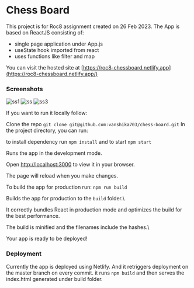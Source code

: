 # Chess Board

This project is for Roc8 assignment created on 26 Feb 2023.
The App is based on ReactJS consisting of:

- single page application under App.js
- useState hook imported from react
- uses functions like filter and map

You can visit the hosted site at [https://roc8-chessboard.netlify.app](https://roc8-chessboard.netlify.app/)

### Screenshots
![ss1](https://user-images.githubusercontent.com/50284087/221410057-fe8763e3-6613-4891-a265-9d38a8b02794.png)
![ss](https://user-images.githubusercontent.com/50284087/221410064-c97c6acb-dd7e-42df-a71d-732e378a90a2.png)
![ss3](https://user-images.githubusercontent.com/50284087/221410089-fd4a0d6c-98fe-4df9-8a67-2cfd50f04c64.png)


If you want to run it locally follow:

Clone the repo
`git clone git@github.com:vanshika703/chess-board.git`
In the project directory, you can run:

to install dependency run `npm install` and to start `npm start`

Runs the app in the development mode.

Open [http://localhost:3000](http://localhost:3000) to view it in your browser.

The page will reload when you make changes.

To build the app for production run: `npm run build`

Builds the app for production to the `build` folder.\

It correctly bundles React in production mode and optimizes the build for the best performance.

The build is minified and the filenames include the hashes.\

Your app is ready to be deployed!

### Deployment

Currently the app is deployed using Netlify. And it retriggers deployment on the master branch on every commit.
it runs `npm build` and then serves the index.html generated under build folder.
